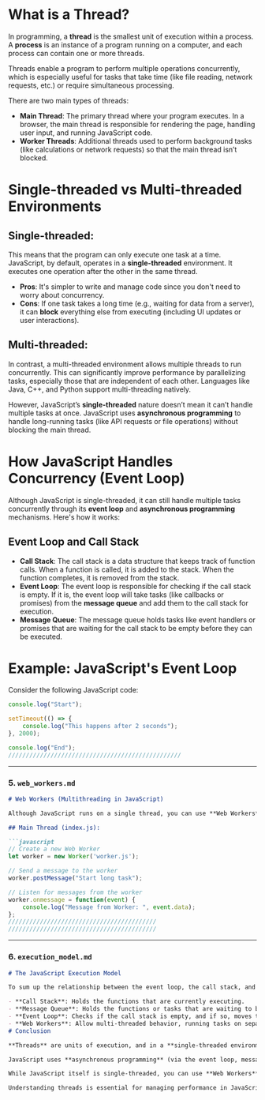 # What is a Thread?

In programming, a **thread** is the smallest unit of execution within a process. A **process** is an instance of a program running on a computer, and each process can contain one or more threads.

Threads enable a program to perform multiple operations concurrently, which is especially useful for tasks that take time (like file reading, network requests, etc.) or require simultaneous processing.

There are two main types of threads:

- **Main Thread**: The primary thread where your program executes. In a browser, the main thread is responsible for rendering the page, handling user input, and running JavaScript code.
- **Worker Threads**: Additional threads used to perform background tasks (like calculations or network requests) so that the main thread isn’t blocked.
# Single-threaded vs Multi-threaded Environments

## Single-threaded:

This means that the program can only execute one task at a time. JavaScript, by default, operates in a **single-threaded** environment. It executes one operation after the other in the same thread.

- **Pros**: It's simpler to write and manage code since you don't need to worry about concurrency.
- **Cons**: If one task takes a long time (e.g., waiting for data from a server), it can **block** everything else from executing (including UI updates or user interactions).

## Multi-threaded:

In contrast, a multi-threaded environment allows multiple threads to run concurrently. This can significantly improve performance by parallelizing tasks, especially those that are independent of each other. Languages like Java, C++, and Python support multi-threading natively.

However, JavaScript’s **single-threaded** nature doesn’t mean it can’t handle multiple tasks at once. JavaScript uses **asynchronous programming** to handle long-running tasks (like API requests or file operations) without blocking the main thread.
# How JavaScript Handles Concurrency (Event Loop)

Although JavaScript is single-threaded, it can still handle multiple tasks concurrently through its **event loop** and **asynchronous programming** mechanisms. Here's how it works:

## Event Loop and Call Stack

- **Call Stack**: The call stack is a data structure that keeps track of function calls. When a function is called, it is added to the stack. When the function completes, it is removed from the stack.
- **Event Loop**: The event loop is responsible for checking if the call stack is empty. If it is, the event loop will take tasks (like callbacks or promises) from the **message queue** and add them to the call stack for execution.
- **Message Queue**: The message queue holds tasks like event handlers or promises that are waiting for the call stack to be empty before they can be executed.
# Example: JavaScript's Event Loop

Consider the following JavaScript code:

```javascript
console.log("Start");

setTimeout(() => {
    console.log("This happens after 2 seconds");
}, 2000);

console.log("End");
/////////////////////////////////////////////////
```
---

### 5. `web_workers.md`
```markdown
# Web Workers (Multithreading in JavaScript)

Although JavaScript runs on a single thread, you can use **Web Workers** to introduce **multithreading** into your applications. A **Web Worker** runs in the background on a separate thread, which allows you to offload long-running or resource-intensive tasks, so they don't block the main thread (and hence don't interfere with the UI).

## Main Thread (index.js):

```javascript
// Create a new Web Worker
let worker = new Worker('worker.js');

// Send a message to the worker
worker.postMessage("Start long task");

// Listen for messages from the worker
worker.onmessage = function(event) {
    console.log("Message from Worker: ", event.data);
};
//////////////////////////////////////////
//////////////////////////////////////////
```
---

### 6. `execution_model.md`
```markdown
# The JavaScript Execution Model

To sum up the relationship between the event loop, the call stack, and Web Workers:

- **Call Stack**: Holds the functions that are currently executing.
- **Message Queue**: Holds the functions or tasks that are waiting to be executed.
- **Event Loop**: Checks if the call stack is empty, and if so, moves tasks from the message queue to the call stack.
- **Web Workers**: Allow multi-threaded behavior, running tasks on separate threads.
# Conclusion

**Threads** are units of execution, and in a **single-threaded environment** like JavaScript, everything runs on one main thread.

JavaScript uses **asynchronous programming** (via the event loop, message queue, and callbacks) to handle concurrency without blocking the main thread.

While JavaScript itself is single-threaded, you can use **Web Workers** to perform tasks in parallel and improve performance.

Understanding threads is essential for managing performance in JavaScript, especially when dealing with things like network requests, complex calculations, or any tasks that might take a long time.
